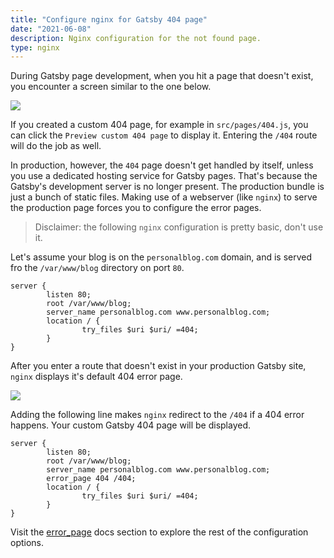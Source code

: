 ```yaml
---
title: "Configure nginx for Gatsby 404 page"
date: "2021-06-08"
description: Nginx configuration for the not found page.
type: nginx
---
```


During Gatsby page development, when you hit a page that doesn't exist, you encounter a screen similar to the one below.

![](/gatsby-404-nginx-development.png)

If you created a custom 404 page, for example in `src/pages/404.js`, you can click the `Preview custom 404 page` to display it.
Entering the `/404` route will do the job as well.

In production, however, the `404` page doesn't get handled by itself, unless you use a dedicated hosting service for Gatsby pages.
That's because the Gatsby's development server is no longer present.
The production bundle is just a bunch of static files.
Making use of a webserver (like `nginx`) to serve the production page forces you to configure the error pages.

> Disclaimer: the following `nginx` configuration is pretty basic, don't use it.

Let's assume your blog is on the `personalblog.com` domain, and is served fro the `/var/www/blog` directory on port `80`.

```nginx
server {
        listen 80;
        root /var/www/blog;
        server_name personalblog.com www.personalblog.com;
        location / {
                try_files $uri $uri/ =404;
        }
}
```

After you enter a route that doesn't exist in your production Gatsby site, `nginx` displays it's default 404 error page.

![](/gatsby-404-nginx-production.png)

Adding the following line makes `nginx` redirect to the `/404` if a 404 error happens.
Your custom Gatsby 404 page will be displayed.

```nginx{5}
server {
        listen 80;
        root /var/www/blog;
        server_name personalblog.com www.personalblog.com;
        error_page 404 /404;
        location / {
                try_files $uri $uri/ =404;
        }
}
```

Visit the [error_page](https://nginx.org/en/docs/http/ngx_http_core_module.html#error_page) docs section to explore the rest of the configuration options.
